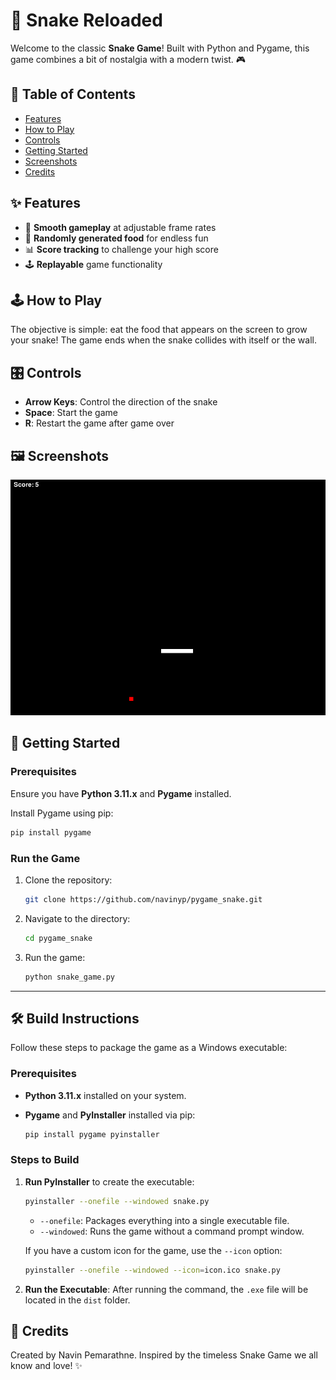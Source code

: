 # 🐍 Snake Reloaded

Welcome to the classic **Snake Game**! Built with Python and Pygame, this game combines a bit of nostalgia with a modern twist. 🎮

## 📜 Table of Contents

- [Features](#-features)
- [How to Play](#-how-to-play)
- [Controls](#-controls)
- [Getting Started](#-getting-started)
- [Screenshots](#-screenshots)
- [Credits](#-credits)

## ✨ Features

- 🎨 **Smooth gameplay** at adjustable frame rates
- 🍏 **Randomly generated food** for endless fun
- 📊 **Score tracking** to challenge your high score
- 🕹️ **Replayable** game functionality

## 🕹️ How to Play

The objective is simple: eat the food that appears on the screen to grow your snake! The game ends when the snake collides with itself or the wall.

## 🎛️ Controls

- **Arrow Keys**: Control the direction of the snake
- **Space**: Start the game
- **R**: Restart the game after game over

## 🖼️ Screenshots

![Gameplay Screenshot](assets/screenshots/snake_reloaded_gameplay.png)

## 🚀 Getting Started

### Prerequisites

Ensure you have **Python 3.11.x** and **Pygame** installed.

Install Pygame using pip:

```bash
pip install pygame
```

### Run the Game

1. Clone the repository:
   ```bash
   git clone https://github.com/navinyp/pygame_snake.git
   ```
2. Navigate to the directory:
   ```bash
   cd pygame_snake
   ```
3. Run the game:
   ```bash
   python snake_game.py
   ```
---

## 🛠️ Build Instructions

Follow these steps to package the game as a Windows executable:

### Prerequisites

- **Python 3.11.x** installed on your system.
- **Pygame** and **PyInstaller** installed via pip:

  ```bash
  pip install pygame pyinstaller
  ```

### Steps to Build

1. **Run PyInstaller** to create the executable:

   ```bash
   pyinstaller --onefile --windowed snake.py
   ```

   - `--onefile`: Packages everything into a single executable file.
   - `--windowed`: Runs the game without a command prompt window.

   If you have a custom icon for the game, use the `--icon` option:

   ```bash
   pyinstaller --onefile --windowed --icon=icon.ico snake.py
   ```

2. **Run the Executable**: After running the command, the `.exe` file will be located in the `dist` folder.

## 🤝 Credits

Created by Navin Pemarathne. Inspired by the timeless Snake Game we all know and love! ✨